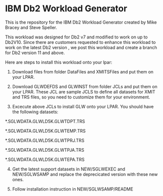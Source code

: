 # IBM Db2 Workload Generator

This is the repository for the IBM Db2 Workload Generator created by Mike Bracey and Steve Speller.

This workload was designed for Db2 v7 and modified to work on up to Db2V10. Since there are customers requested to enhance this workload to work on the latest Db2 version
, we post this workload and create a branch for Db2 version 11 and above. 

Here are steps to install this workload onto your lpar:

1. Download files from folder DataFiles and XMITSFiles and put them on your LPAR.

1. Download GLWDEFDS and GLWINST from folder JCLs and put them on your LPAR. These JCL are sample JCLS to define all datasets for XMIT and TRS files, so you need to customize them for your environment.

1. Excecute above JCLs to install GLW onto your LPAR.  You should have the following datasets:

*.SGLWDATA.GLWLD5K.GLWTDPT.TRS

*.SGLWDATA.GLWLD5K.GLWTEMP.TRS

*.SGLWDATA.GLWLD5K.GLWTPRJ.TRS

*.SGLWDATA.GLWLD5K.GLWTPJA.TRS

*.SGLWDATA.GLWLD5K.GLWTEPA.TRS


4. Get the latest support datasets in NEW/SGLWEXEC and NEW/SGLWSAMP and replace the deprecicated version with these new ones.

5. Follow installation instruction in  NEW/SGLWSAMP/README
